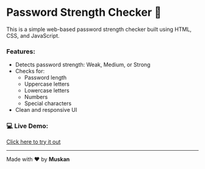 # Password Strength Checker 🔐

This is a simple web-based password strength checker built using HTML, CSS, and JavaScript.

### Features:
- Detects password strength: Weak, Medium, or Strong
- Checks for:
  - Password length
  - Uppercase letters
  - Lowercase letters
  - Numbers
  - Special characters
- Clean and responsive UI

### 💻 Live Demo:
[Click here to try it out](https://muskann2731.github.io/password-strength-checker/)

---

Made with ❤️ by **Muskan**
